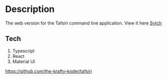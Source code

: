 # Description

The web version for the Tafsiri command line application. View it here [Sytch](https://sytch.madebywayne.site)

## Tech

1. Typescript
2. React
3. Material UI

https://github.com/the-krafty-koder/tafsiri
